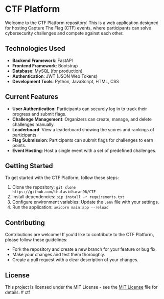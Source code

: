 # CTF Platform

Welcome to the CTF Platform repository! This is a web application designed for hosting Capture The Flag (CTF) events, where participants can solve cybersecurity challenges and compete against each other.

## Technologies Used
- **Backend Framework**: FastAPI
- **Frontend Framework**: Bootstrap
- **Database**: MySQL (for production)
- **Authentication**: JWT (JSON Web Tokens)
- **Development Tools**: Python, JavaScript, HTML, CSS

## Current Features
- **User Authentication**: Participants can securely log in to track their progress and submit flags.
- **Challenge Management**: Organizers can create, manage, and delete challenges manually.
- **Leaderboard**: View a leaderboard showing the scores and rankings of participants.
- **Flag Submission**: Participants can submit flags for challenges to earn points.
- **Event Hosting**: Host a single event with a set of predefined challenges.

## Getting Started
To get started with the CTF Platform, follow these steps:
1. Clone the repository: `git clone https://github.com/thulasidharan96/CTF`
2. Install dependencies: `pip install -r requirements.txt`
3. Configure environment variables: Update the `.env` file with your settings.
4. Run the application: `uvicorn main:app --reload`

## Contributing
Contributions are welcome! If you'd like to contribute to the CTF Platform, please follow these guidelines:
- Fork the repository and create a new branch for your feature or bug fix.
- Make your changes and test them thoroughly.
- Create a pull request with a clear description of your changes.

## License
This project is licensed under the MIT License - see the [MIT License](LICENSE) file for details.
#   c t f 
 
 